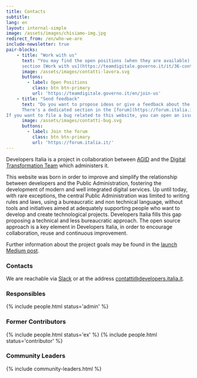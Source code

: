 ```yaml
---
title: Contacts 
subtitle: 
lang: en
layout: internal-simple
image: /assets/images/chisiamo-img.jpg
redirect_from: /en/who-we-are
include-newsletter: true
pair-blocks:
    - title: "Work with us"
      text: "You may find the open positions (when they are available) in the
      section [Work with us](https://teamdigitale.governo.it/it/36-content.htm) of the Digital Transformation Team website."
      image: /assets/images/contatti-lavora.svg
      buttons:
        - label: Open Positions 
          class: btn btn-primary
          url: 'https://teamdigitale.governo.it/en/join-us'
    - title: "Send feedback"
      text: "Do you want to propose ideas or give a feedback about the community?
      There's a dedicated section in the [forum](https://forum.italia.it/c/community-feedback).<br>
If you want to file a bug related to this website, you can open an issue on [GitHub](https://github.com/italia/developers.italia.it)."
      image: /assets/images/contatti-bug.svg
      buttons:
        - label: Join the forum  
          class: btn btn-primary
          url: 'https://forum.italia.it/'
---
```


Developers Italia is a project in collaboration between [AGID](https://www.agid.gov.it/en) and the [Digital Transformation Team](https://teamdigitale.governo.it/en) which administers it.

This website was born in order to improve and simplify the relationship between
 developers and the Public Administration, fostering the development of
modern and well integrated digital services.
Up until today, with rare exceptions, the central Public Administration was
limited to writing rules and laws, using a bureaucratic and non technical
language, without tools and initiatives aimed at adequately supporting people who want
to develop and create technological projects. Developers Italia fills this gap
proposing a technical and less bureaucratic approach.
The open source approach is a key element in Developers Italia, in order to encourage
collaboration, reuse and continuous improvement.

Further information about the project goals may be found in the [launch Medium post](https://medium.com/team-per-la-trasformazione-digitale/developers-italia-comunita-sviluppatori-servizi-pubblici-digitali-pubblica-amministrazione-57b0cfab4c00).

### Contacts 

We are reachable via [Slack](https://slack.developers.italia.it/) or at the address [contatti@developers.italia.it](mailto:contatti@developers.italia.it).

### Responsibles

{% include people.html status='admin' %}

### Former Contributors

{% include people.html status='ex' %}
{% include people.html status='contributor' %}

### Community Leaders

{% include community-leaders.html %}
